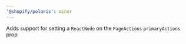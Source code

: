 ```yaml
---
'@shopify/polaris': minor
---
```


Adds support for setting a `ReactNode` on the `PageActions` `primaryActions` prop

